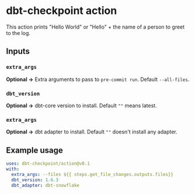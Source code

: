 # dbt-checkpoint action

This action prints "Hello World" or "Hello" + the name of a person to greet to the log.

## Inputs

### `extra_args`

**Optional ->** Extra arguments to pass to `pre-commit run`. Default `--all-files`.

### `dbt_version`

**Optional ->** dbt-core version to install. Default `""` means latest.

### `extra_args`

**Optional ->** dbt adapter to install. Default `""` doesn't install any adapter.

## Example usage

```yaml
uses: dbt-checkpoint/action@v0.1
with:
  extra_args: --files ${{ steps.get_file_changes.outputs.files}}
  dbt_version: 1.6.3
  dbt_adapter: dbt-snowflake
```
